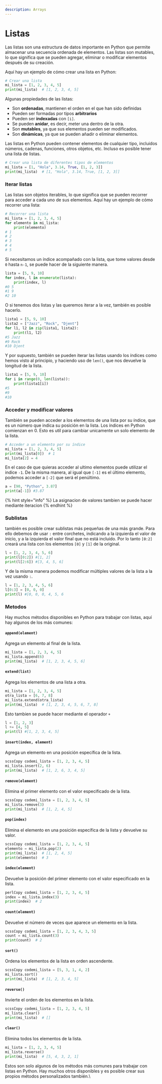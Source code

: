 ```yaml
---
description: Arrays
---
```


# Listas

Las listas son una estructura de datos importante en Python que permite almacenar una secuencia ordenada de elementos. Las listas son mutables, lo que significa que se pueden agregar, eliminar o modificar elementos después de su creación.

Aquí hay un ejemplo de cómo crear una lista en Python:

```python
# Crear una lista
mi_lista = [1, 2, 3, 4, 5]
print(mi_lista)  # [1, 2, 3, 4, 5]
```

Algunas propiedades de las listas:

* Son **ordenadas**, mantienen el orden en el que han sido definidas
* Pueden ser formadas por tipos **arbitrarios**
* Pueden ser **indexadas** con `[i]`.
* Se pueden **anidar**, es decir, meter una dentro de la otra.
* Son **mutables**, ya que sus elementos pueden ser modificados.
* Son **dinámicas**, ya que se pueden añadir o eliminar elementos.

Las listas en Python pueden contener elementos de cualquier tipo, incluidos números, cadenas, funciones, otros objetos, etc. Incluso es posible tener una lista de listas.

```python
# Crear una lista de diferentes tipos de elementos
mi_lista = [1, "Hola", 3.14, True, [1, 2, 3]]
print(mi_lista)  # [1, "Hola", 3.14, True, [1, 2, 3]]
```

### Iterar listas <a href="#acceder-y-modificar-listas" id="acceder-y-modificar-listas"></a>

Las listas son objetos iterables, lo que significa que se pueden recorrer para acceder a cada uno de sus elementos. Aquí hay un ejemplo de cómo recorrer una lista:

```python
# Recorrer una lista
mi_lista = [1, 2, 3, 4, 5]
for elemento in mi_lista:
    print(elemento)
# 1
# 2
# 3
# 4
# 5
```

Si necesitamos un índice acompañado con la lista, que tome valores desde `0` hasta `n-1`, se puede hacer de la siguiente manera.

```python
lista = [5, 9, 10]
for index, l in enumerate(lista):
    print(index, l)
#0 5
#1 9
#2 10
```

O si tenemos dos listas y las queremos iterar a la vez, también es posible hacerlo.

```python
lista1 = [5, 9, 10]
lista2 = ["Jazz", "Rock", "Djent"]
for l1, l2 in zip(lista1, lista2):
    print(l1, l2)
#5 Jazz
#9 Rock
#10 Djent
```

Y por supuesto, también se pueden iterar las listas usando los índices como hemos visto al principio, y haciendo uso de `len()`, que nos devuelve la longitud de la lista.

```python
lista1 = [5, 9, 10]
for i in range(0, len(lista)):
    print(lista1[i])
#5
#9
#10
```

### Acceder y modificar valores

También se pueden acceder a los elementos de una lista por su índice, que es un número que indica su posición en la lista. Los índices en Python comienzan en 0. Esto es util para cambiar unicamente un solo elemento de la lista.

```python
# Acceder a un elemento por su índice
mi_lista = [1, 2, 3, 4, 5]
print(mi_lista[0])  # 1
mi_lista[2] = 4
```

En el caso de que quieras acceder al ultimo elementos puede utilizar el indice `-1`. De la misma manera, al igual que `[-1]` es el último elemento, podemos acceder a `[-2]` que será el penúltimo.

```python
a = [90, "Python", 3.87]
print(a[-1]) #3.87
```

{% hint style="info" %}
La asignacion de valores tambien se puede hacer mediante iteracion
{% endhint %}

### Sublistas

también es posible crear sublistas más pequeñas de una más grande. Para ello debemos de usar `:` entre corchetes, indicando a la izquierda el valor de inicio, y a la izquierda el valor final que no está incluido. Por lo tanto `[0:2]` creará una lista con los elementos `[0]` y `[1]` de la original.

```python
l = [1, 2, 3, 4, 5, 6]
print(l[0:2]) #[1, 2]
print(l[2:6]) #[3, 4, 5, 6]
```

Y de la misma manera podemos modificar múltiples valores de la lista a la vez usando `:`.

```python
l = [1, 2, 3, 4, 5, 6]
l[0:3] = [0, 0, 0]
print(l) #[0, 0, 0, 4, 5, 6
```

### Metodos

Hay muchos métodos disponibles en Python para trabajar con listas, aquí hay algunos de los más comunes:

#### `append(element)`

Agrega un elemento al final de la lista.

```python
mi_lista = [1, 2, 3, 4, 5]
mi_lista.append(6)
print(mi_lista)  # [1, 2, 3, 4, 5, 6]
```

#### `extend(list)`

Agrega los elementos de una lista a otra.

```python
mi_lista = [1, 2, 3, 4, 5]
otra_lista = [6, 7, 8]
mi_lista.extend(otra_lista)
print(mi_lista)  # [1, 2, 3, 4, 5, 6, 7, 8]
```

Esto tambien se puede hacer mediante el operador `+`&#x20;

```python
l = [1, 2, 3]
l += [4, 5]
print(l) #[1, 2, 3, 4, 5]
```

#### `insert(index, element)`

Agrega un elemento en una posición específica de la lista.

```python
scssCopy codemi_lista = [1, 2, 3, 4, 5]
mi_lista.insert(2, 6)
print(mi_lista)  # [1, 2, 6, 3, 4, 5]
```

#### `remove(element)`

Elimina el primer elemento con el valor especificado de la lista.

```python
scssCopy codemi_lista = [1, 2, 3, 4, 5]
mi_lista.remove(3)
print(mi_lista)  # [1, 2, 4, 5]
```

#### `pop(index)`

Elimina el elemento en una posición específica de la lista y devuelve su valor.

```python
scssCopy codemi_lista = [1, 2, 3, 4, 5]
elemento = mi_lista.pop(2)
print(mi_lista)  # [1, 2, 4, 5]
print(elemento)  # 3
```

#### `index(element)`

Devuelve la posición del primer elemento con el valor especificado en la lista.

```python
perlCopy codemi_lista = [1, 2, 3, 4, 5]
index = mi_lista.index(3)
print(index)  # 2
```

#### `count(element)`

Devuelve el número de veces que aparece un elemento en la lista.

```python
scssCopy codemi_lista = [1, 2, 3, 4, 3, 5]
count = mi_lista.count(3)
print(count)  # 2
```

#### `sort()`

Ordena los elementos de la lista en orden ascendente.

```python
scssCopy codemi_lista = [5, 3, 1, 4, 2]
mi_lista.sort()
print(mi_lista)  # [1, 2, 3, 4, 5]
```

#### `reverse()`

Invierte el orden de los elementos en la lista.

```python
scssCopy codemi_lista = [1, 2, 3, 4, 5]
mi_lista.clear()
print(mi_lista)  # []
```

#### `clear()`

Elimina todos los elementos de la lista.

```python
mi_lista = [1, 2, 3, 4, 5]
mi_lista.reverse()
print(mi_lista)  # [5, 4, 3, 2, 1]
```

Estos son solo algunos de los métodos más comunes para trabajar con listas en Python. Hay muchos otros disponibles y es posible crear sus propios métodos personalizados también.\
